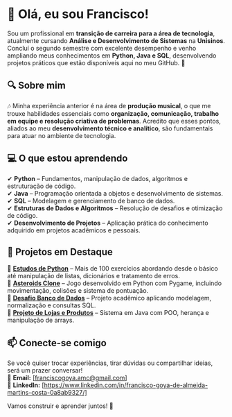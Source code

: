 # 👋 Olá, eu sou Francisco!

Sou um profissional em **transição de carreira para a área de tecnologia**, atualmente cursando **Análise e Desenvolvimento de Sistemas** na **Unisinos**. Concluí o segundo semestre com excelente desempenho e venho ampliando meus conhecimentos em **Python, Java e SQL**, desenvolvendo projetos práticos que estão disponíveis aqui no meu GitHub. 🚀

## 🔍 Sobre mim
🎶 Minha experiência anterior é na área de **produção musical**, o que me trouxe habilidades essenciais como **organização, comunicação, trabalho em equipe e resolução criativa de problemas**. Acredito que esses pontos, aliados ao meu **desenvolvimento técnico e analítico**, são fundamentais para atuar no ambiente de tecnologia.

## 💻 O que estou aprendendo
✔ **Python** – Fundamentos, manipulação de dados, algoritmos e estruturação de código.  
✔ **Java** – Programação orientada a objetos e desenvolvimento de sistemas.  
✔ **SQL** – Modelagem e gerenciamento de banco de dados.  
✔ **Estruturas de Dados e Algoritmos** – Resolução de desafios e otimização de código.  
✔ **Desenvolvimento de Projetos** – Aplicação prática do conhecimento adquirido em projetos acadêmicos e pessoais.

## 📌 Projetos em Destaque
🔹 **[Estudos de Python](https://github.com/FranciscoGoyaAMC/EstudosPython)** – Mais de 100 exercícios abordando desde o básico até manipulação de listas, dicionários e tratamento de erros.  
🔹 **[Asteroids Clone](https://github.com/FranciscoGoyaAMC/AsteroidsClone)** – Jogo desenvolvido em Python com Pygame, incluindo movimentação, colisões e sistema de pontuação.  
🔹 **[Desafio Banco de Dados](https://github.com/FranciscoGoyaAMC/EstudosSQL)** – Projeto acadêmico aplicando modelagem, normalização e consultas SQL.  
🔹 **[Projeto de Lojas e Produtos](https://github.com/FranciscoGoyaAMC/EstudosJava)** – Sistema em Java com POO, herança e manipulação de arrays.

## 📫 Conecte-se comigo
Se você quiser trocar experiências, tirar dúvidas ou compartilhar ideias, será um prazer conversar!  
📩 **Email:** [franciscogoya.amc@gmail.com]  
💼 **LinkedIn:** [https://www.linkedin.com/in/francisco-goya-de-almeida-martins-costa-0a8ab9327/]

Vamos construir e aprender juntos! 🚀

